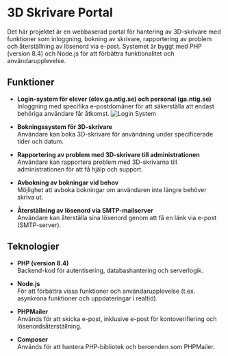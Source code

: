 # 3D Skrivare Portal

Det här projektet är en webbaserad portal för hantering av 3D-skrivare med funktioner som inloggning, bokning av skrivare, rapportering av problem och återställning av lösenord via e-post. Systemet är byggt med PHP (version 8.4) och Node.js för att förbättra funktionalitet och användarupplevelse.

## Funktioner

- **Login-system för elever (elev.ga.ntig.se) och personal (ga.ntig.se)**  
  Inloggning med specifika e-postdomäner för att säkerställa att endast behöriga användare får åtkomst.
  ![Login System](https://github.com/siamkarl/nti3dskrivare/blob/main/scrnli_FagHJ0bnDhb16U.png)

- **Bokningssystem för 3D-skrivare**  
  Användare kan boka 3D-skrivare för användning under specificerade tider och datum.
  
- **Rapportering av problem med 3D-skrivare till administrationen**  
  Användare kan rapportera problem med 3D-skrivarna till administrationen för att få hjälp och support.
  
- **Avbokning av bokningar vid behov**  
  Möjlighet att avboka bokningar om användaren inte längre behöver skriva ut.

- **Återställning av lösenord via SMTP-mailserver**  
  Användare kan återställa sina lösenord genom att få en länk via e-post (SMTP-server).

## Teknologier

- **PHP (version 8.4)**  
  Backend-kod för autentisering, databashantering och serverlogik.
  
- **Node.js**  
  För att förbättra vissa funktioner och användarupplevelse (t.ex. asynkrona funktioner och uppdateringar i realtid).
  
- **PHPMailer**  
  Används för att skicka e-post, inklusive e-post för kontoverifiering och lösenordsåterställning.

- **Composer**  
  Används för att hantera PHP-bibliotek och beroenden som PHPMailer.
